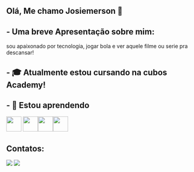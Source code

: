 ## Olá, Me chamo Josiemerson 👋

##  - Uma breve Apresentação sobre mim:
  sou apaixonado por tecnologia, jogar bola e ver aquele filme ou serie pra descansar!
##  - 🎓 Atualmente estou cursando na cubos Academy!
##  - 	📂 Estou aprendendo <!-- => javaScript | typeScript | Html | css | React.js | SQL | Git | GitHub -->
 
<img src="https://cdn.jsdelivr.net/gh/devicons/devicon/icons/javascript/javascript-original.svg" width="40"/> <img src="https://cdn.jsdelivr.net/gh/devicons/devicon/icons/typescript/typescript-original.svg" width="40" /><img src="https://cdn.jsdelivr.net/gh/devicons/devicon/icons/react/react-original.svg" width="40" /><img src="https://cdn.jsdelivr.net/gh/devicons/devicon/icons/nodejs/nodejs-original.svg" width="40" />
          
## Contatos:

<div>
<a href = "josiemerson2013@gmail.com"><img src="https://img.shields.io/badge/Gmail-D14836?style=for-the-badge&logo=gmail&logoColor=white" target="_blank"></a>
<a href="https://www.linkedin.com/in/josiemerson-teixeira-bb6422255/" target="_blank"><img src="https://img.shields.io/badge/-LinkedIn-%230077B5?style=for-the-badge&logo=linkedin&logoColor=white" target="_blank"></a>   
</div>   
